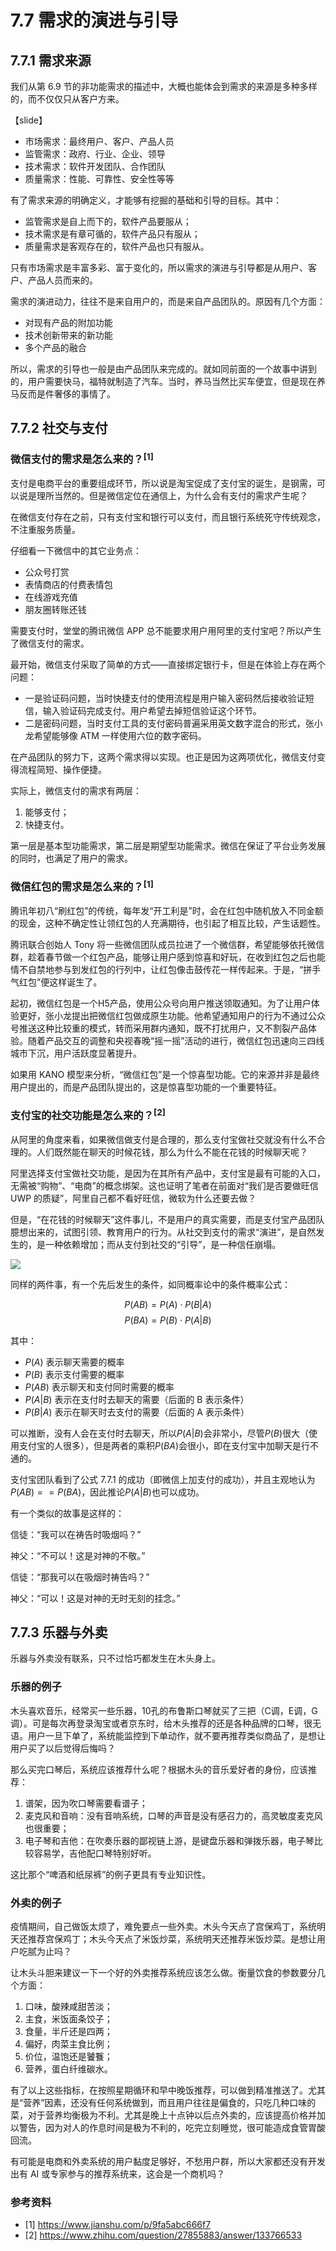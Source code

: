 # 7.7 需求的演进与引导


## 7.7.1 需求来源

我们从第 6.9 节的非功能需求的描述中，大概也能体会到需求的来源是多种多样的，而不仅仅只从客户方来。

【slide】

- 市场需求：最终用户、客户、产品人员
- 监管需求：政府、行业、企业、领导
- 技术需求：软件开发团队、合作团队
- 质量需求：性能、可靠性、安全性等等

有了需求来源的明确定义，才能够有挖掘的基础和引导的目标。其中：
- 监管需求是自上而下的，软件产品要服从；
- 技术需求是有章可循的，软件产品只有服从；
- 质量需求是客观存在的，软件产品也只有服从。

只有市场需求是丰富多彩、富于变化的，所以需求的演进与引导都是从用户、客户、产品人员而来的。

需求的演进动力，往往不是来自用户的，而是来自产品团队的。原因有几个方面：

- 对现有产品的附加功能
- 技术创新带来的新功能
- 多个产品的融合

所以，需求的引导也一般是由产品团队来完成的。就如同前面的一个故事中讲到的，用户需要快马，福特就制造了汽车。当时，养马当然比买车便宜，但是现在养马反而是件奢侈的事情了。

## 7.7.2 社交与支付

### 微信支付的需求是怎么来的？$^{[1]}$

支付是电商平台的重要组成环节，所以说是淘宝促成了支付宝的诞生，是钢需，可以说是理所当然的。但是微信定位在通信上，为什么会有支付的需求产生呢？

在微信支付存在之前，只有支付宝和银行可以支付，而且银行系统死守传统观念，不注重服务质量。

仔细看一下微信中的其它业务点：
- 公众号打赏
- 表情商店的付费表情包
- 在线游戏充值
- 朋友圈转账还钱

需要支付时，堂堂的腾讯微信 APP 总不能要求用户用阿里的支付宝吧？所以产生了微信支付的需求。

最开始，微信支付采取了简单的方式——直接绑定银行卡，但是在体验上存在两个问题：

- 一是验证码问题，当时快捷支付的使用流程是用户输入密码然后接收验证短信，输入验证码完成支付。用户希望去掉短信验证这个环节。
- 二是密码问题，当时支付工具的支付密码普遍采用英文数字混合的形式，张小龙希望能够像 ATM 一样使用六位的数字密码。

在产品团队的努力下，这两个需求得以实现。也正是因为这两项优化，微信支付变得流程简短、操作便捷。

实际上，微信支付的需求有两层：
1. 能够支付；
2. 快捷支付。

第一层是基本型功能需求，第二层是期望型功能需求。微信在保证了平台业务发展的同时，也满足了用户的需求。

### 微信红包的需求是怎么来的？$^{[1]}$

腾讯年初八“刷红包”的传统，每年发“开工利是”时，会在红包中随机放入不同金额的现金，这种不确定性让领红包的人充满期待，也引起了相互比较，产生话题性。

腾讯联合创始人 Tony 将一些微信团队成员拉进了一个微信群，希望能够依托微信群，趁着春节做一个红包产品，能够让用户感到惊喜和好玩，在收到红包之后也能情不自禁地参与到发红包的行列中，让红包像击鼓传花一样传起来。于是，“拼手气红包”便这样诞生了。

起初，微信红包是一个H5产品，使用公众号向用户推送领取通知。为了让用户体验更好，张小龙提出把微信红包做成原生功能。他希望通知用户的行为不通过公众号推送这种比较重的模式，转而采用群内通知，既不打扰用户，又不割裂产品体验。随着产品交互的调整和央视春晚“摇一摇”活动的进行，微信红包迅速向三四线城市下沉，用户活跃度显著提升。

如果用 KANO 模型来分析，“微信红包”是一个惊喜型功能。它的来源并非是最终用户提出的，而是产品团队提出的，这是惊喜型功能的一个重要特征。

### 支付宝的社交功能是怎么来的？$^{[2]}$

从阿里的角度来看，如果微信做支付是合理的，那么支付宝做社交就没有什么不合理的。人们既然能在聊天的时候花钱，那么为什么不能在花钱的时候聊天呢？

阿里选择支付宝做社交功能，是因为在其所有产品中，支付宝是最有可能的入口，无需被“购物”、“电商”的概念绑架。这也证明了笔者在前面对“我们是否要做旺信 UWP 的质疑”，阿里自己都不看好旺信，微软为什么还要去做？

但是，“在花钱的时候聊天”这件事儿，不是用户的真实需要，而是支付宝产品团队臆想出来的，试图引领、教育用户的行为。从社交到支付的需求“演进”，是自然发生的，是一种依赖增加；而从支付到社交的“引导”，是一种信任崩塌。

<img src='Images/Zhifubao.jpg'/>

同样的两件事，有一个先后发生的条件，如同概率论中的条件概率公式：

$$
P(AB) = P(A) \cdot P(B|A) \tag{7.7.1}
$$
$$
P(BA) = P(B) \cdot P(A|B) \tag{7.7.2}
$$

其中：
- $P(A)$ 表示聊天需要的概率
- $P(B)$ 表示支付需要的概率
- $P(AB)$ 表示聊天和支付同时需要的概率
- $P(A|B)$ 表示在支付时去聊天的需要（后面的 B 表示条件）
- $P(B|A)$ 表示在聊天时去支付的需要（后面的 A 表示条件）

可以推断，没有人会在支付时去聊天，所以$P(A|B)$会非常小，尽管$P(B)$很大（使用支付宝的人很多），但是两者的乘积$P(BA)$会很小，即在支付宝中加聊天是行不通的。

支付宝团队看到了公式 7.7.1 的成功（即微信上加支付的成功），并且主观地认为$P(AB) == P(BA)$，因此推论$P(A|B)$也可以成功。

有一个类似的故事是这样的：

信徒：“我可以在祷告时吸烟吗？”

神父：“不可以！这是对神的不敬。”

信徒：“那我可以在吸烟时祷告吗？”

神父：“可以！这是对神的无时无刻的挂念。”

## 7.7.3 乐器与外卖

乐器与外卖没有联系，只不过恰巧都发生在木头身上。

### 乐器的例子

木头喜欢音乐，经常买一些乐器，10孔的布鲁斯口琴就买了三把（C调，E调，G调）。可是每次再登录淘宝或者京东时，给木头推荐的还是各种品牌的口琴，很无语。用户一旦下单了，系统能监控到下单动作，就不要再推荐类似商品了，是想让用户买了以后觉得后悔吗？

那么买完口琴后，系统应该推荐什么呢？根据木头的音乐爱好者的身份，应该推荐：

1. 谱架，因为吹口琴需要看谱子；
2. 麦克风和音响：没有音响系统，口琴的声音是没有感召力的，高灵敏度麦克风也很重要；
3. 电子琴和吉他：在吹奏乐器的鄙视链上游，是键盘乐器和弹拨乐器，电子琴比较容易学，吉他配口琴特别好听。

这比那个“啤酒和纸尿裤”的例子更具有专业知识性。

### 外卖的例子

疫情期间，自己做饭太烦了，难免要点一些外卖。木头今天点了宫保鸡丁，系统明天还推荐宫保鸡丁；木头今天点了米饭炒菜，系统明天还推荐米饭炒菜。是想让用户吃腻为止吗？

让木头斗胆来建议一下一个好的外卖推荐系统应该怎么做。衡量饮食的参数要分几个方面：

1. 口味，酸辣咸甜苦淡；
2. 主食，米饭面条饺子；
3. 食量，半斤还是四两；
4. 偏好，肉菜主食比例；
5. 价位，温饱还是饕餮；
6. 营养，蛋白纤维碳水。

有了以上这些指标，在按照星期循环和早中晚饭推荐，可以做到精准推送了。尤其是“营养”因素，还没有任何系统做到，而且用户往往是偏食的，只吃几种口味的菜，对于营养均衡极为不利。尤其是晚上十点钟以后点外卖的，应该提高价格并加以警告，因为对人的作息时间是极为不利的，吃完立刻睡觉，很可能造成食管胃酸回流。

有可能是电商和外卖系统的用户黏度足够好，不愁用户群，所以大家都还没有开发出有 AI 或专家参与的推荐系统来，这会是一个商机吗？

### 参考资料

- [1] https://www.jianshu.com/p/9fa5abc666f7
- [2] https://www.zhihu.com/question/27855883/answer/133766533

